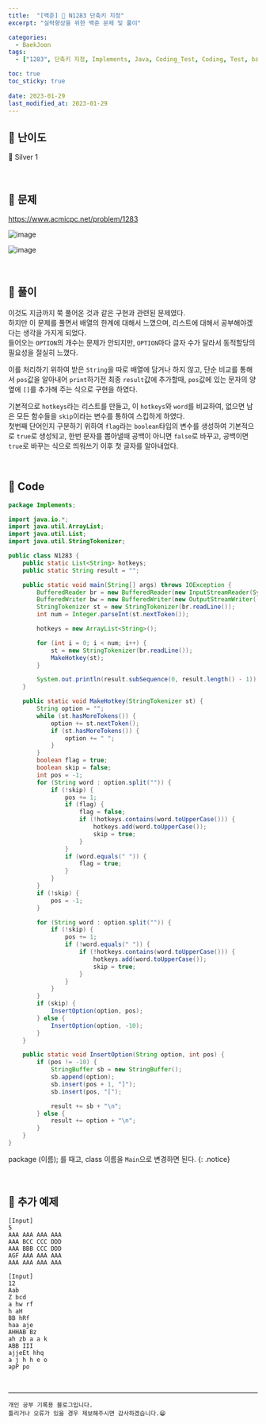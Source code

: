 ```yaml
---
title:  "[백준] 🥈 N1283 단축키 지정"
excerpt: "실력향상을 위한 백준 문제 및 풀이"

categories:
  - BaekJoon
tags:
  - ["1283", 단축키 지정, Implements, Java, Coding_Test, Coding, Test, baekJoon, 백준]

toc: true
toc_sticky: true
 
date: 2023-01-29
last_modified_at: 2023-01-29
---
```


## 📌 난이도

  🥈 Silver 1

<br>

## 📌 문제

<https://www.acmicpc.net/problem/1283>

![image](https://user-images.githubusercontent.com/37824506/215312544-0e0f9ef1-e8d0-4e33-9f6c-b4fe0bb156ab.png)

![image](https://user-images.githubusercontent.com/37824506/215312556-3823fa04-11e6-4c99-afa6-16ce8315afcb.png)

<br>

## 📌 풀이

이것도 지금까지 쭉 풀어온 것과 같은 구현과 관련된 문제였다.  
하지만 이 문제를 풀면서 배열의 한계에 대해서 느꼈으며, 리스트에 대해서 공부해야겠다는 생각을 가지게 되었다.  
들어오는 `OPTION`의 개수는 문제가 안되지만, `OPTION`마다 글자 수가 달라서 동적할당의 필요성을 절실히 느꼈다. 

이를 처리하기 위하여 받은 `String`을 따로 배열에 담거나 하지 않고, 단순 비교를 통해서 `pos`값을 알아내어 `print`하기전 최종 `result`값에 추가할때, `pos`값에 있는 문자의 양옆에 `[]`를 추가해 주는 식으로 구현을 하였다.  

기본적으로 `hotkeys`라는 리스트를 만들고, 이 `hotkeys`와 `word`를 비교하여, 없으면 남은 모든 함수들을 `skip`이라는 변수를 통하여 스킵하게 하였다.  
첫번째 단어인지 구분하기 위하여 `flag`라는 `boolean`타입의 변수를 생성하여 기본적으로 `true`로 생성되고, 한번 문자를 뽑아낼때 공백이 아니면 `false`로 바꾸고, 공백이면 `true`로 바꾸는 식으로 띄워쓰기 이후 첫 글자를 알아내었다.

<br>

## 📌 Code

```java
package Implements;

import java.io.*;
import java.util.ArrayList;
import java.util.List;
import java.util.StringTokenizer;

public class N1283 {
    public static List<String> hotkeys;
    public static String result = "";

    public static void main(String[] args) throws IOException {
        BufferedReader br = new BufferedReader(new InputStreamReader(System.in));
        BufferedWriter bw = new BufferedWriter(new OutputStreamWriter((System.out)));
        StringTokenizer st = new StringTokenizer(br.readLine());
        int num = Integer.parseInt(st.nextToken());

        hotkeys = new ArrayList<String>();

        for (int i = 0; i < num; i++) {
            st = new StringTokenizer(br.readLine());
            MakeHotkey(st);
        }

        System.out.println(result.subSequence(0, result.length() - 1));
    }

    public static void MakeHotkey(StringTokenizer st) {
        String option = "";
        while (st.hasMoreTokens()) {
            option += st.nextToken();
            if (st.hasMoreTokens()) {
                option += " ";
            }
        }
        boolean flag = true;
        boolean skip = false;
        int pos = -1;
        for (String word : option.split("")) {
            if (!skip) {
                pos += 1;
                if (flag) {
                    flag = false;
                    if (!hotkeys.contains(word.toUpperCase())) {
                        hotkeys.add(word.toUpperCase());
                        skip = true;
                    }
                }
                if (word.equals(" ")) {
                    flag = true;
                }
            }
        }
        if (!skip) {
            pos = -1;
        }

        for (String word : option.split("")) {
            if (!skip) {
                pos += 1;
                if (!word.equals(" ")) {
                    if (!hotkeys.contains(word.toUpperCase())) {
                        hotkeys.add(word.toUpperCase());
                        skip = true;
                    }
                }
            }
        }
        if (skip) {
            InsertOption(option, pos);
        } else {
            InsertOption(option, -10);
        }
    }

    public static void InsertOption(String option, int pos) {
        if (pos != -10) {
            StringBuffer sb = new StringBuffer();
            sb.append(option);
            sb.insert(pos + 1, "]");
            sb.insert(pos, "[");

            result += sb + "\n";
        } else {
            result += option + "\n";
        }
    }
}
```


package (이름); 를 때고, class 이름을 `Main`으로 변경하면 된다.
{: .notice} 

<br>

## 📌 추가 예제

```
[Input]
5
AAA AAA AAA AAA
AAA BCC CCC DDD
AAA BBB CCC DDD
AGF AAA AAA AAA
AAA AAA AAA AAA
```  

```
[Input]
12
Aab
Z bcd
a hw rf
h aH
BB hRf
haa aje
AHHAB Bz
ah zb a a k
ABB III
ajjeEt hhq
a j h h e o
apP po
```

<br>


***
    개인 공부 기록용 블로그입니다.
    틀리거나 오류가 있을 경우 제보해주시면 감사하겠습니다.😁